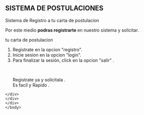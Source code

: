 <?php
session_start();
?>
<html>
	<head>
		<title>.: Postulaciones :.</title>
		<link rel="stylesheet" type="text/css" href="bootstrap/css/bootstrap.min.css">
	</head>
	<body>
	<?php include "php/navbar.php"; ?>
	<div class="container">
	<div class="row">
	<div class="col-md-12">
			<h2>SISTEMA DE POSTULACIONES</h2>
			<p class="lead">Sistema de Registro a tu carta de postulacion </p>
			<p>Por este medio <b> podras registrarte </b> en nuestro sistema y solicitar.</p>
			<p>tu carta de postulacion</p>
			<ol>
				<li>Registrate en la opcion "registro".</li>
				<li>Inicie sesion en la opcion "login".</li>
				<li>Para finalizar la sesión, click en la opcion "salir" .</li>
			</ol>
			<br>
			<ul type="none">
			<li><i class="glyphicon glyphicon-ok"></i> Registrate ya y solicitala .</li>
			<li><i class="glyphicon glyphicon-ok"></i> Es facil y Rapido</b>  <b></b>.</li>
			</ul>

	</div>
	</div>
	</div>
	</body>
</html>
